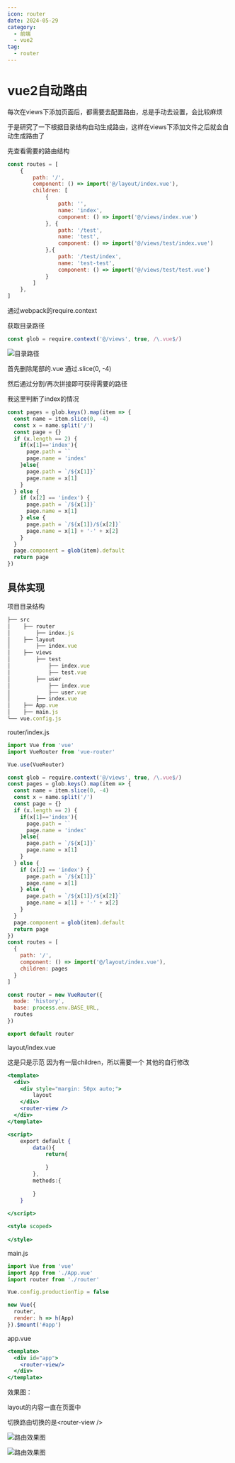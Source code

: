 ```yaml
---
icon: router
date: 2024-05-29
category:
  - 前端
  - vue2
tag:
  - router
---
```

# vue2自动路由

每次在views下添加页面后，都需要去配置路由，总是手动去设置，会比较麻烦

于是研究了一下根据目录结构自动生成路由，这样在views下添加文件之后就会自动生成路由了

先查看需要的路由结构

```jsx
const routes = [
    {
        path: '/',
        component: () => import('@/layout/index.vue'),
        children: [
            {
                path: '',
                name: 'index',
                component: () => import('@/views/index.vue')
            }, {
                path: '/test',
                name: 'test',
                component: () => import('@/views/test/index.vue')
            },{
                path: '/test/index',
                name: 'test-test',
                component: () => import('@/views/test/test.vue')
            }
        ]
    },
]
```

通过webpack的require.context

获取目录路径

```jsx
const glob = require.context('@/views', true, /\.vue$/)
```

![目录路径](/assets/images/code/front/vue2/autoRouter/msedge_imI87VaU7Y.png)

首先删除尾部的.vue 通过.slice(0, -4)

然后通过分割/再次拼接即可获得需要的路径

我这里判断了index的情况

```jsx
const pages = glob.keys().map(item => {
  const name = item.slice(0, -4)
  const x = name.split('/')
  const page = {}
  if (x.length == 2) {
    if(x[1]=='index'){
      page.path = ``
      page.name = 'index'
    }else{
      page.path = `/${x[1]}`
      page.name = x[1]
    }
  } else {
    if (x[2] == 'index') {
      page.path = `/${x[1]}`
      page.name = x[1]
    } else {
      page.path = `/${x[1]}/${x[2]}`
      page.name = x[1] + '-' + x[2]
    }
  }
  page.component = glob(item).default
  return page
})
```

## 具体实现

项目目录结构

```jsx
├── src
│    ├── router
│        ├── index.js
│    ├── layout
│        ├── index.vue
│    ├── views
│        ├── test
│            ├── index.vue
│            ├── test.vue
│        ├── user
│            ├── index.vue
│            ├── user.vue
│        ├── index.vue
│    ├── App.vue
│    ├── main.js
└── vue.config.js
```

router/index.js

```jsx
import Vue from 'vue'
import VueRouter from 'vue-router'

Vue.use(VueRouter)

const glob = require.context('@/views', true, /\.vue$/)
const pages = glob.keys().map(item => {
  const name = item.slice(0, -4)
  const x = name.split('/')
  const page = {}
  if (x.length == 2) {
    if(x[1]=='index'){
      page.path = ``
      page.name = 'index'
    }else{
      page.path = `/${x[1]}`
      page.name = x[1]
    }
  } else {
    if (x[2] == 'index') {
      page.path = `/${x[1]}`
      page.name = x[1]
    } else {
      page.path = `/${x[1]}/${x[2]}`
      page.name = x[1] + '-' + x[2]
    }
  }
  page.component = glob(item).default
  return page
})
const routes = [
  {
    path: '/',
    component: () => import('@/layout/index.vue'),
    children: pages
  }
]

const router = new VueRouter({
  mode: 'history',
  base: process.env.BASE_URL,
  routes
})

export default router
```

layout/index.vue

这是只是示范 因为有一层children，所以需要一个<router-view /> 其他的自行修改

```jsx
<template>
  <div>
    <div style="margin: 50px auto;">
        layout
    </div>
    <router-view />
  </div>
</template>

<script>
    export default {
        data(){
            return{
                
            }
        },
        methods:{
            
        }
    }
  
</script>

<style scoped>
  
</style>
```

main.js

```jsx
import Vue from 'vue'
import App from './App.vue'
import router from './router'

Vue.config.productionTip = false

new Vue({
  router,
  render: h => h(App)
}).$mount('#app')

```

app.vue

```jsx
<template>
  <div id="app">
    <router-view/>
  </div>
</template>
```

效果图：

layout的内容一直在页面中

切换路由切换的是\<router-view \/>

![路由效果图](/assets/images/code/front/vue2/autoRouter/msedge_TMX8yb4QGf.png)

![路由效果图](/assets/images/code/front/vue2/autoRouter/msedge_zAbic5S7Ez.png)